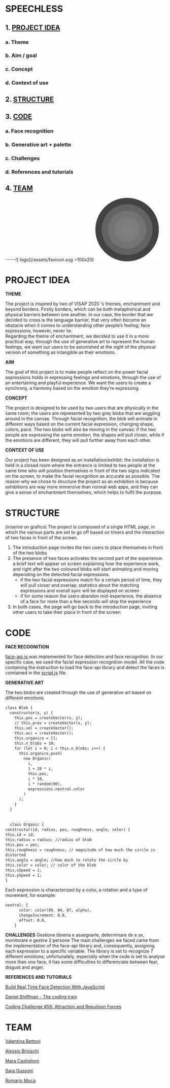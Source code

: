 # SPEECHLESS

## 1. [PROJECT IDEA](#project-idea)

### a. Theme

### b. Aim / goal

### c. Concept

### d. Context of use

## 2. [STRUCTURE](#structure)

## 3. [CODE](#code)

### a. Face recognition

### b. Generative art + palette

### c. Challenges

### d. References and tutorials

## 4. [TEAM](#4-team)

-----![ logo](/assets/favicon.svg =100x20)
<img src="/assets/favicon.svg" width="200" height="200">

# PROJECT IDEA

**THEME**

The project is inspired by two of VISAP 2020 ‘s themes, enchantment and beyond borders.
Firstly borders, which can be both metaphorical and physical barriers between one another. In our case, the border that we decided to cross is the language barrier, that very often become an obstacle when it comes to understanding other people’s feeling; face expressions, however, never lie.  
Regarding the theme of enchantment, we decided to use it in a more practical way; through the use of generative art to represent the human feelings, we want our users to be astonished at the sight of the physical version of something as intangible as their emotions.

**AIM**

The goal of this project is to make people reflect on the power facial expressions holds in expressing feelings and emotions, through the use of an entertaining and playful experience. We want the users to create a synchrony, a harmony based on the emotion they’re expressing.

**CONCEPT**

The project is designed to be used by two users that are physically in the same room; the users are represented by two grey blobs that are wiggling around in the canvas. Through facial recognition, the blob will animate in different ways based on the current facial expression, changing shape, colors, pace. The two blobs will also be moving in the canvas: if the two people are expressing the same emotion, the shapes will pull closer, while if the emotions are different, they will pull further away from each other.

**CONTEXT OF USE**

Our project has been designed as an installation/exhibit; the installation is held in a closed room where the entrance is limited to two people at the same time who will position themselves in front of the two signs indicated on the screen, to make the facial recognition as accurate as possible. The reason why we chose to structure the project as an exhibition is because exhibitions are way more immersive than normal web apps, and they can give a sense of enchantment themselves, which helps to fulfil the purpose.

# STRUCTURE

(inserire un grafico)
The project is composed of a single HTML page, in which the various parts are set to go off based on timers and the interaction of two faces in front of the screen.

1. The introduction page invites the two users to place themselves in front of the two blobs
2. The presence of two faces activates the second part of the experience: a brief text will appear on screen explaining how the experience work, and right after the two coloured blobs will start animating and moving depending on the detected facial expressions.
   - if the two facial expressions match for a certain period of time, they will pull closer and overlap; statistics about the matching expressions and overall sync will be displayed on screen
   - if for some reason the users abandon mid-experience, the absence of a face for more than a few seconds will stop the experience
3. In both cases, the page will go back to the introduction page, inviting other users to take their place in front of the screen

# CODE

**FACE RECOGNITION**

[face-api.js ](justadudewhohacks.github.io) was implemented for face detection and face recognition. In our specific case, we used the facial expression recognition model. All the code containing the instruction to load the face-api library and detect the faces is cointained in the [script.js](./script.js) file.

**GENERATIVE ART**

The two blobs are created through the use of generative art based on different emotions.

```
class Blob {
  constructor(x, y) {
    this.pos = createVector(x, y);
    // this.prev = createVector(x, y);
    this.vel = createVector();
    this.acc = createVector();
    this.organics = [];
    this.n_blobs = 10;
    for (let i = 0; i < this.n_blobs; i++) {
      this.organics.push(
        new Organic(
          i,
          1 + 20 * i,
          this.pos,
          i * 10,
          i * random(90),
          expressions.neutral.color
        )
      );
    }
  }


  class Organic {
constructor(id, radius, pos, roughness, angle, color) {
this.id = id;
this.radius = radius; //radius of blob
this.pos = pos;
this.roughness = roughness; // magnitude of how much the circle is distorted
this.angle = angle; //how much to rotate the circle by
this.color = color; // color of the blob
this.xSpeed = 1;
this.ySpeed = 1;
}

```

Each expression is characterized by a color, a rotation and a type of movement, for example:

```
neutral: {
      color: color(89, 84, 87, alpha),
      changeIncrement: 0.0,
      offset: 0.0,
    }
```

**CHALLENGES**
Gestione libreria e assegnarle, determinare dx e sx, monitorare e gestire 2 persone
The main challenges we faced came from the implementation of the face-api library and, consequently, assigning each expression to a specific variable. The library is set to recognize 7 different emotions; unfortunately, especially when the code is set to analyse more than one face, it has some difficulties to differenciate between fear, disgust and anger.

**REFERENCES AND TUTORIALS**

[Build Real Time Face Detection With JavaScript](https://www.youtube.com/watch?v=CVClHLwv-4I&t=183s&ab_channel=WebDevSimplified)

[Daniel Shiffman - The coding train](https://thecodingtrain.com/)

[Coding Challenge #56: Attraction and Repulsion Forces](https://www.youtube.com/watch?v=OAcXnzRNiCY)

# TEAM

[Valentina Bettoni](https://www.behance.net/valentibettoni)

[Alessio Brioschi]()

[Mara Castiglioni](https://www.behance.net/maracastiglioni)

[Sara Gussoni]()

[Romario Muca]()
